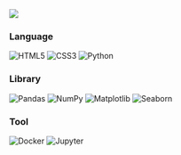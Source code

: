 <img src="https://github.com/user-attachments/assets/30512234-b157-496e-b475-2281b527d9da">

### Language
![HTML5](https://img.shields.io/badge/HTML5-E34F26?style=flat-square&logo=HTML5&logoColor=FFFFFF) ![CSS3](https://img.shields.io/badge/CSS3-1572B6?style=flat-square&logo=CSS3&logoColor=FFFFFF) ![Python](https://img.shields.io/badge/Python-3776AB?style=flat-square&logo=Python&logoColor=FFFFFF)

### Library
![Pandas](https://img.shields.io/badge/Pandas-150458?style=flat-square&logo=Pandas&logoColor=FFFFFF) ![NumPy](https://img.shields.io/badge/NumPy-013243?style=flat-square&logo=NumPy&logoColor=FFFFFF) ![Matplotlib](https://img.shields.io/badge/Matplotlib-11557C?style=flat-square&logo=Matplotlib&logoColor=FFFFFF) ![Seaborn](https://img.shields.io/badge/Seaborn-4C72B0?style=flat-square&logo=Seaborn&logoColor=FFFFFF) 

### Tool
![Docker](https://img.shields.io/badge/Docker-2496ED?style=flat-square&logo=Docker&logoColor=FFFFFF) ![Jupyter](https://img.shields.io/badge/Jupyter-F37626?style=flat-square&logo=Jupyter&logoColor=FFFFFF)
